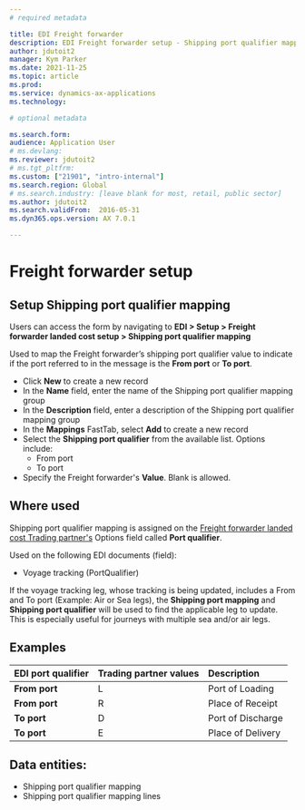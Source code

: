 ```yaml
---
# required metadata

title: EDI Freight forwarder
description: EDI Freight forwarder setup - Shipping port qualifier mapping
author: jdutoit2
manager: Kym Parker
ms.date: 2021-11-25
ms.topic: article
ms.prod: 
ms.service: dynamics-ax-applications
ms.technology: 

# optional metadata

ms.search.form:  
audience: Application User
# ms.devlang:
ms.reviewer: jdutoit2
# ms.tgt_pltfrm:
ms.custom: ["21901", "intro-internal"]
ms.search.region: Global
# ms.search.industry: [leave blank for most, retail, public sector]
ms.author: jdutoit2
ms.search.validFrom:  2016-05-31
ms.dyn365.ops.version: AX 7.0.1

---
```


# Freight forwarder setup
## Setup Shipping port qualifier mapping

Users can access the form by navigating to **EDI > Setup > Freight forwarder landed cost setup > Shipping port qualifier mapping**

Used to map the Freight forwarder’s shipping port qualifier value to indicate if the port referred to in the message is the **From port** or **To port**.

- Click **New** to create a new record
-	In the **Name** field, enter the name of the Shipping port qualifier mapping group
-	In the **Description** field, enter a description of the Shipping port qualifier mapping group
-	In the **Mappings** FastTab, select **Add** to create a new record
-	Select the **Shipping port qualifier** from the available list. Options include: 
    - From port
    - To port	
-	Specify the Freight forwarder's **Value**. Blank is allowed.

## Where used
Shipping port qualifier mapping is assigned on the [Freight forwarder landed cost Trading partner's](../Trading-partner.md) Options field called **Port qualifier**.

Used on the following EDI documents (field):
- Voyage tracking (PortQualifier)

If the voyage tracking leg, whose tracking is being updated, includes a From and To port (Example: Air or Sea legs), the **Shipping port mapping** and **Shipping port qualifier** will be used to find the applicable leg to update. This is especially useful for journeys with multiple sea and/or air legs.

## Examples

EDI port qualifier	| Trading partner values    | Description
:--                 |:--                        |:--
**From port**       | L                         | Port of Loading
**From port**	    | R                         | Place of Receipt
**To port**	        | D                         | Port of Discharge
**To port**	        | E                         | Place of Delivery

## Data entities:
- Shipping port qualifier mapping
- Shipping port qualifier mapping lines
